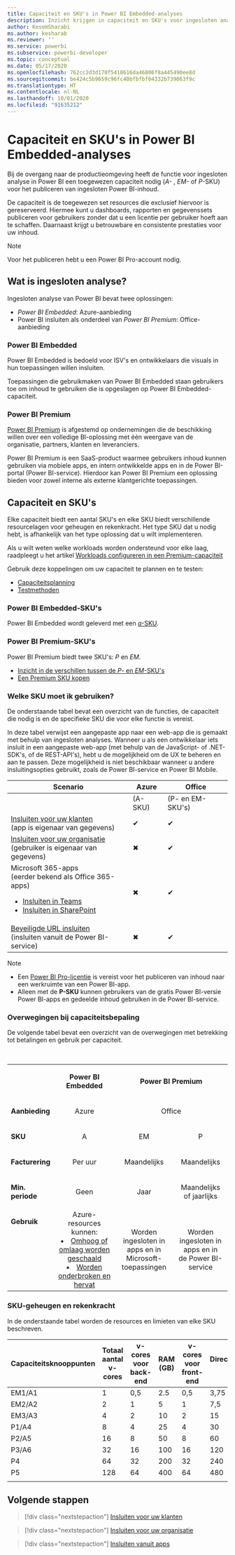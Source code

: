 ```yaml
---
title: Capaciteit en SKU's in Power BI Embedded-analyses
description: Inzicht krijgen in capaciteit en SKU's voor ingesloten analyse in Power BI.
author: KesemSharabi
ms.author: kesharab
ms.reviewer: ''
ms.service: powerbi
ms.subservice: powerbi-developer
ms.topic: conceptual
ms.date: 05/17/2020
ms.openlocfilehash: 762cc2d3d170f5418616da46806f8a445490ee8d
ms.sourcegitcommit: be424c5b9659c96fc40bfbfbf04332b739063f9c
ms.translationtype: HT
ms.contentlocale: nl-NL
ms.lasthandoff: 10/01/2020
ms.locfileid: "91635212"
---
```

# <a name="capacity-and-skus-in-power-bi-embedded-analytics"></a>Capaciteit en SKU's in Power BI Embedded-analyses

Bij de overgang naar de productieomgeving heeft de functie voor ingesloten analyse in Power BI een toegewezen capaciteit nodig (*A-* , *EM-* of *P*-SKU) voor het publiceren van ingesloten Power BI-inhoud.

De capaciteit is de toegewezen set resources die exclusief hiervoor is gereserveerd. Hiermee kunt u dashboards, rapporten en gegevenssets publiceren voor gebruikers zonder dat u een licentie per gebruiker hoeft aan te schaffen. Daarnaast krijgt u betrouwbare en consistente prestaties voor uw inhoud.

>[!NOTE]
>Voor het publiceren hebt u een Power BI Pro-account nodig.

## <a name="what-is-embedded-analytics"></a>Wat is ingesloten analyse?

Ingesloten analyse van Power BI bevat twee oplossingen:
* *Power BI Embedded*: Azure-aanbieding
* Power BI insluiten als onderdeel van *Power BI Premium*: Office-aanbieding

### <a name="power-bi-embedded"></a>Power BI Embedded

Power BI Embedded is bedoeld voor ISV's en ontwikkelaars die visuals in hun toepassingen willen insluiten.

Toepassingen die gebruikmaken van Power BI Embedded staan gebruikers toe om inhoud te gebruiken die is opgeslagen op Power BI Embedded-capaciteit.

### <a name="power-bi-premium"></a>Power BI Premium

[Power BI Premium](../../admin/service-premium-what-is.md) is afgestemd op ondernemingen die de beschikking willen over een volledige BI-oplossing met één weergave van de organisatie, partners, klanten en leveranciers.

Power BI Premium is een SaaS-product waarmee gebruikers inhoud kunnen gebruiken via mobiele apps, en intern ontwikkelde apps en in de Power BI-portal (Power BI-service). Hierdoor kan Power BI Premium een oplossing bieden voor zowel interne als externe klantgerichte toepassingen.

## <a name="capacity-and-skus"></a>Capaciteit en SKU's

Elke capaciteit biedt een aantal SKU's en elke SKU biedt verschillende resourcelagen voor geheugen en rekenkracht. Het type SKU dat u nodig hebt, is afhankelijk van het type oplossing dat u wilt implementeren.

Als u wilt weten welke workloads worden ondersteund voor elke laag, raadpleegt u het artikel [Workloads configureren in een Premium-capaciteit](../../admin/service-admin-premium-workloads.md)

Gebruik deze koppelingen om uw capaciteit te plannen en te testen:
* [Capaciteitsplanning](embedded-capacity-planning.md)
* [Testmethoden](../../admin/service-premium-capacity-optimize.md#testing-approaches)

### <a name="power-bi-embedded-skus"></a>Power BI Embedded-SKU's

Power BI Embedded wordt geleverd met een [*a*-SKU](../../admin/service-admin-premium-purchase.md#purchase-a-skus-for-testing-and-other-scenarios).

### <a name="power-bi-premium-skus"></a>Power BI Premium-SKU's

Power BI Premium biedt twee SKU's: *P* en *EM*.
* [Inzicht in de verschillen tussen de *P*- en *EM*-SKU's](../../admin/service-premium-what-is.md#subscriptions-and-licensing)
* [Een Premium SKU kopen](../../admin/service-admin-premium-purchase.md)

### <a name="which-sku-should-i-use"></a>Welke SKU moet ik gebruiken?

De onderstaande tabel bevat een overzicht van de functies, de capaciteit die nodig is en de specifieke SKU die voor elke functie is vereist.

In deze tabel verwijst een aangepaste app naar een web-app die is gemaakt met behulp van ingesloten analyses. Wanneer u als een ontwikkelaar iets insluit in een aangepaste web-app (met behulp van de JavaScript- of .NET-SDK's, of de REST-API's), hebt u de mogelijkheid om de UX te beheren en aan te passen. Deze mogelijkheid is niet beschikbaar wanneer u andere insluitingsopties gebruikt, zoals de Power BI-service en Power BI Mobile.

| Scenario | Azure   | Office          |
|----------|---------|-----------------|
|          | (A-SKU) | (P- en EM-SKU's) |
|[Insluiten voor uw klanten](embed-sample-for-customers.md)</br>(app is eigenaar van gegevens)     |✔        |✔        |
|[Insluiten voor uw organisatie](embed-sample-for-your-organization.md)</br>(gebruiker is eigenaar van gegevens)     |✖        |✔         |
|Microsoft 365-apps</br>(eerder bekend als Office 365-apps)<ul><li>[Insluiten in Teams](../../collaborate-share/service-embed-report-microsoft-teams.md)</li><li>[Insluiten in SharePoint](../../collaborate-share/service-embed-report-spo.md)</li></ul>     |✖        |✔        |
|[Beveiligde URL insluiten](../../collaborate-share/service-embed-secure.md)</br>(insluiten vanuit de Power BI-service)     |✖        |✔        |

>[!NOTE]
>* Een [Power BI Pro-licentie](../../admin/service-admin-purchasing-power-bi-pro.md) is vereist voor het publiceren van inhoud naar een werkruimte van een Power BI-app.
>* Alleen met de **P-SKU** kunnen gebruikers van de gratis Power BI-versie Power BI-apps en gedeelde inhoud gebruiken in de Power BI-service.

### <a name="capacity-considerations"></a>Overwegingen bij capaciteitsbepaling

De volgende tabel bevat een overzicht van de overwegingen met betrekking tot betalingen en gebruik per capaciteit.

</br>
<table>
<tbody>
<tr>
<td></td>
<td style="text-align: center;"><p><strong>Power BI Embedded</strong></p></td>
<td style="text-align: center;" colspan="2"><p><strong>Power BI Premium</strong></p></td>
</tr>
<tr>
<td><p><strong>Aanbieding</strong></p></td>
<td style="text-align: center"><p>Azure</p></td>
<td style="text-align: center" colspan="2"><p>Office</p></td>
</tr>
<tr>
<td><p><strong>SKU</strong></p></td>
<td style="text-align: center"><p>A</p></td>
<td style="text-align: center"><p>EM</p></td>
<td style="text-align: center"><p>P</p></td>
</tr>
<tr>
<td><p><strong>Facturering</strong></td>
<td style="text-align: center">Per uur</td>
<td style="text-align: center">Maandelijks</td>
<td style="text-align: center">Maandelijks</td>
</tr>
<tr>
<td><p><strong>Min. periode</strong></td>
<td style="text-align: center">Geen</td>
<td style="text-align: center">Jaar</td>
<td style="text-align: center">Maandelijks of jaarlijks</td>
</tr>
<tr>
<td valign="top"><p><strong>Gebruik</strong></td>
<td style="text-align: center">Azure-resources kunnen:<li><a href="azure-pbie-scale-capacity.md">Omhoog of omlaag worden geschaald</a></li><li><a href="azure-pbie-pause-start.md">Worden onderbroken en hervat</a>
</td></li>
<td style="text-align: center">Worden ingesloten in apps en in</br> Microsoft-toepassingen</td>
<td style="text-align: center">Worden ingesloten in apps en in</br> de Power BI-service</td>
</tr>
</tbody>
</table>

### <a name="sku-memory-and-computing-power"></a>SKU-geheugen en rekenkracht

In de onderstaande tabel worden de resources en limieten van elke SKU beschreven.

| Capaciteitsknooppunten | Totaal aantal v-cores | v-cores voor back-end | RAM (GB) | v-cores voor front-end | DirectQuery/liveverbinding (per sec) | Model voor parallelle vernieuwing |
| --- | --- | --- | --- | --- | --- | --- |
| EM1/A1 | 1 | 0,5 | 2.5 | 0,5 | 3,75 | 1 |
| EM2/A2 | 2 | 1 | 5 | 1 | 7,5 | 2 |
| EM3/A3 | 4 | 2 | 10 | 2 | 15 | 3 |
| P1/A4 | 8 | 4 | 25 | 4 | 30 | 6 |
| P2/A5 | 16 | 8 | 50 | 8 | 60 | 12 |
| P3/A6 | 32 | 16 | 100 | 16 | 120 | 24 |
| P4 | 64 | 32 | 200 | 32 | 240 | 48 |
| P5 | 128 | 64 | 400 | 64 | 480 | 96 |
| | | | | | | |

## <a name="next-steps"></a>Volgende stappen

> [!div class="nextstepaction"]
>[Insluiten voor uw klanten](embed-sample-for-customers.md)

> [!div class="nextstepaction"]
>[Insluiten voor uw organisatie](embed-sample-for-your-organization.md)

> [!div class="nextstepaction"]
> [Insluiten vanuit apps](embed-from-apps.md)